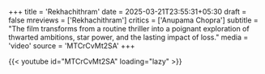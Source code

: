 +++
title = 'Rekhachithram'
date = 2025-03-21T23:55:31+05:30
draft = false
mreviews = ['Rekhachithram']
critics = ['Anupama Chopra']
subtitle = "The film transforms from a routine thriller into a poignant exploration of thwarted ambitions, star power, and the lasting impact of loss."
media = 'video'
source = 'MTCrCvMt2SA'
+++

{{< youtube id="MTCrCvMt2SA" loading="lazy" >}}

